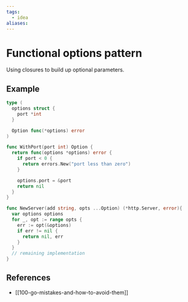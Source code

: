 ```yaml
---
tags:
  - idea
aliases:
---
```


# Functional options pattern

Using closures to build up optional parameters.

## Example

```go
type (
  options struct {
    port *int
  }

  Option func(*options) error
)

func WithPort(port int) Option {
  return func(options *options) error {
    if port < 0 {
      return errors.New("port less than zero")
    }

    options.port = &port
    return nil
  }
}

func NewServer(add string, opts ...Option) (*http.Server, error){
  var options options
  for _, opt := range opts {
    err := opt(&options)
    if err != nil {
      return nil, err
    }
  }
  // remaining implementation
}
```

## References

- [[100-go-mistakes-and-how-to-avoid-them]]
